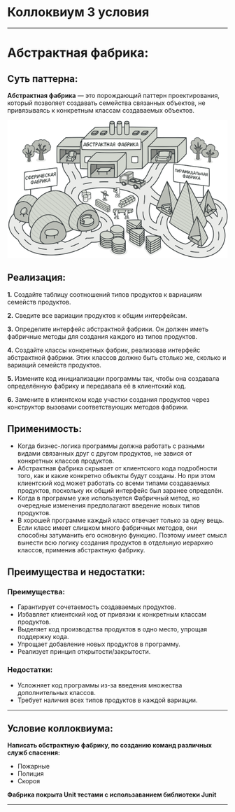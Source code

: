# Коллоквиум 3 условия
___

# Абстрактная фабрика:
 
## Суть паттерна:

**Абстрактная фабрика** — это порождающий паттерн проектирования, который позволяет создавать семейства связанных объектов, не привязываясь к конкретным классам создаваемых объектов.

![](https://github.com/KristianKuznetsov/JavaPractice/blob/main/Additional%20materials/abstract-factory-ru.png)

## Реализация:

**1.** Создайте таблицу соотношений типов продуктов к вариациям семейств продуктов.

**2.** Сведите все вариации продуктов к общим интерфейсам.

**3.** Определите интерфейс абстрактной фабрики. Он должен иметь фабричные методы для создания каждого из типов продуктов.

**4.** Создайте классы конкретных фабрик, реализовав интерфейс абстрактной фабрики. Этих классов должно быть столько же, сколько и вариаций семейств продуктов.

**5.** Измените код инициализации программы так, чтобы она создавала определённую фабрику и передавала её в клиентский код.

**6.** Замените в клиентском коде участки создания продуктов через конструктор вызовами соответствующих методов фабрики.


## Применимость:

-  Когда бизнес-логика программы должна работать с разными видами связанных друг с другом продуктов, не завися от конкретных классов продуктов.
-  Абстрактная фабрика скрывает от клиентского кода подробности того, как и какие конкретно объекты будут созданы. Но при этом клиентский код может работать со всеми типами создаваемых продуктов, поскольку их общий интерфейс был заранее определён.
-  Когда в программе уже используется Фабричный метод, но очередные изменения предполагают введение новых типов продуктов.
-  В хорошей программе каждый класс отвечает только за одну вещь. Если класс имеет слишком много фабричных методов, они способны затуманить его основную функцию. Поэтому имеет смысл вынести всю логику создания продуктов в отдельную иерархию классов, применив абстрактную фабрику.

## Преимущества и недостатки:

### Преимущества:
-  Гарантирует сочетаемость создаваемых продуктов.
-  Избавляет клиентский код от привязки к конкретным классам продуктов.
-  Выделяет код производства продуктов в одно место, упрощая поддержку кода.
-  Упрощает добавление новых продуктов в программу.
-  Реализует принцип открытости/закрытости. 

### Недостатки:
- Усложняет код программы из-за введения множества дополнительных классов.
- Требует наличия всех типов продуктов в каждой вариации.

___

## Условие коллоквиума:

**Написать обстрактную фабрику, по созданию команд различных служб спасения:**
- Пожарные
- Полиция
- Скороя

**Фабрика покрыта Unit тестами с использаванием библиотеки Junit**
___
